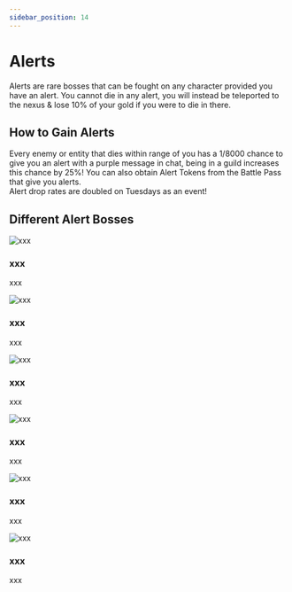 ```yaml
---
sidebar_position: 14
---
```


# Alerts
Alerts are rare bosses that can be fought on any character provided you have an alert. You cannot die in any alert, you will instead be teleported to the nexus & lose 10% of your gold if you were to die in there.

## How to Gain Alerts
Every enemy or entity that dies within range of you has a 1/8000 chance to give you an alert with a purple message in chat, being in a guild increases this chance by 25%! You can also obtain Alert Tokens from the Battle Pass that give you alerts.  
Alert drop rates are doubled on Tuesdays as an event!


## Different Alert Bosses

![xxx](https://placeholder.png)
### xxx
xxx

![xxx](https://placeholder.png)
### xxx
xxx

![xxx](https://placeholder.png)
### xxx
xxx

![xxx](https://placeholder.png)
### xxx
xxx

![xxx](https://placeholder.png)
### xxx
xxx

![xxx](https://placeholder.png)
### xxx
xxx
